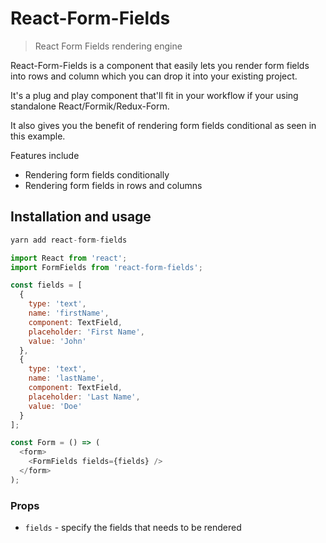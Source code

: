 # React-Form-Fields

> React Form Fields rendering engine

React-Form-Fields is a component that easily lets you render form fields into rows and column which you can drop it into your existing project.

It's a plug and play component that'll fit in your workflow if your using standalone React/Formik/Redux-Form.

It also gives you the benefit of rendering form fields conditional as seen in this example.

Features include

- Rendering form fields conditionally
- Rendering form fields in rows and columns

## Installation and usage

```js
yarn add react-form-fields
```

```js
import React from 'react';
import FormFields from 'react-form-fields';

const fields = [
  {
    type: 'text',
    name: 'firstName',
    component: TextField,
    placeholder: 'First Name',
    value: 'John'
  },
  {
    type: 'text',
    name: 'lastName',
    component: TextField,
    placeholder: 'Last Name',
    value: 'Doe'
  }
];

const Form = () => (
  <form>
    <FormFields fields={fields} />
  </form>
);
```

### Props

- `fields` - specify the fields that needs to be rendered
